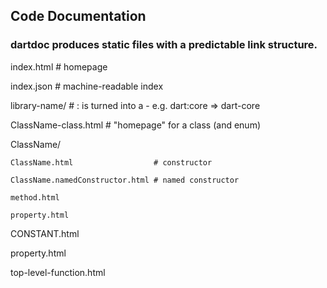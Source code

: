## Code Documentation 

### dartdoc produces static files with a predictable link structure.

index.html                           # homepage

index.json                          # machine-readable index

library-name/                       # : is turned into a - e.g. dart:core => dart-core

  ClassName-class.html              # "homepage" for a class (and enum)
  
  ClassName/
  
    ClassName.html                  # constructor
    
    ClassName.namedConstructor.html # named constructor
    
    method.html
    
    property.html
  
  CONSTANT.html
  
  property.html
  
  top-level-function.html
